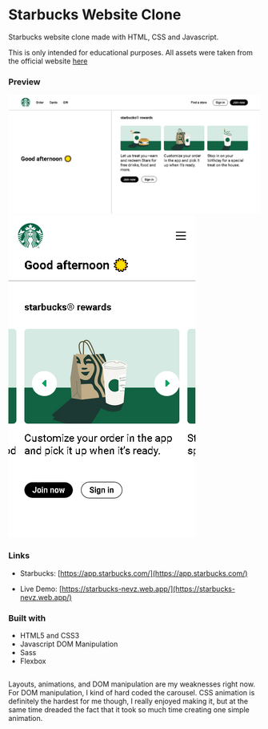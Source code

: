 # Starbucks Website Clone

Starbucks website clone made with HTML, CSS and Javascript.

This is only intended for educational purposes. All assets were taken from the official website [here](https://app.starbucks.com/)

### Preview

![](desktop.png)
![](mobile.png)

### Links

- Starbucks: [https://app.starbucks.com/](https://app.starbucks.com/)

- Live Demo: [https://starbucks-nevz.web.app/](https://starbucks-nevz.web.app/)

### Built with

- HTML5 and CSS3
- Javascript DOM Manipulation
- Sass
- Flexbox

##

Layouts, animations, and DOM manipulation are my weaknesses right now. For DOM manipulation, I kind of hard coded the carousel. CSS animation is definitely the hardest for me though, I really enjoyed making it, but at the same time dreaded the fact that it took so much time creating one simple animation.


